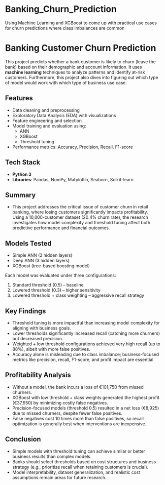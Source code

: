 # Banking_Churn_Prediction
Using Machine Learning and XGBoost to come up with practical use cases for churn predictions where class imbalances are common

# Banking Customer Churn Prediction

This project predicts whether a bank customer is likely to churn (leave the bank) based on their demographic and account information. It uses **machine learning** techniques to analyze patterns and identify at-risk customers. Furthermore, this project also dives into figuring out which type of model would work with which type of business use case.

## Features
- Data cleaning and preprocessing
- Exploratory Data Analysis (EDA) with visualizations
- Feature engineering and selection
- Model training and evaluation using:
  - ANN
  - XGBoost
  - Threshold tuning
- Performance metrics: Accuracy, Precision, Recall, F1-score

## Tech Stack
- **Python 3**
- **Libraries**: Pandas, NumPy, Matplotlib, Seaborn, Scikit-learn

## Summary
- This project addresses the critical issue of customer churn in retail banking, where losing customers significantly impacts profitability. Using a 10,000-customer dataset (20.4% churn rate), the research investigates how model complexity and threshold tuning affect both predictive performance and financial outcomes.

## Models Tested
- Simple ANN (2 hidden layers)
- Deep ANN (3 hidden layers)
- XGBoost (tree-based boosting model)

Each model was evaluated under three configurations:
1. Standard threshold (0.5) – baseline
2. Lowered threshold (0.3) – higher sensitivity
3. Lowered threshold + class weighting – aggressive recall strategy

## Key Findings
- Threshold tuning is more impactful than increasing model complexity for aligning with business goals.
- Lower thresholds significantly increased recall (catching more churners) but decreased precision.
- Weighted + low threshold configurations achieved very high recall (up to 88%), albeit with more false positives.
- Accuracy alone is misleading due to class imbalance; business-focused metrics like precision, recall, F1-score, and profit impact are essential.

## Profitability Analysis
- Without a model, the bank incurs a loss of €101,750 from missed churners.
- XGBoost with low threshold + class weights generated the highest profit (€37,950) by minimizing costly false negatives.
- Precision-focused models (threshold 0.5) resulted in a net loss (€8,925) due to missed churners, despite fewer false positives.
- False negatives cost 10 times more than false positives, so recall optimization is generally best when interventions are inexpensive.

## Conclusion
- Simple models with threshold tuning can achieve similar or better business results than complex models.
- Banks should select thresholds based on cost structures and business strategy (e.g., prioritize recall when retaining customers is crucial).
- Model interpretability, dataset generalization, and realistic cost assumptions remain areas for future research.

